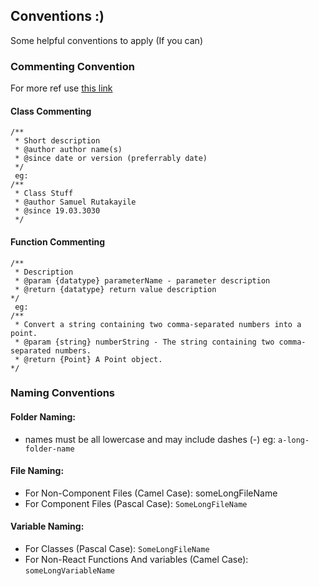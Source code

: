 ## Conventions :)

Some helpful conventions to apply (If you can)

### Commenting Convention
For more ref use [this link](https://devhints.io/jsdoc)
#### Class Commenting

```
/**
 * Short description
 * @author author name(s)
 * @since date or version (preferrably date)
 */
 eg:
/**
 * Class Stuff
 * @author Samuel Rutakayile
 * @since 19.03.3030
 */
```

#### Function Commenting

```
/**
 * Description
 * @param {datatype} parameterName - parameter description
 * @return {datatype} return value description
*/
 eg:
/**
 * Convert a string containing two comma-separated numbers into a point.
 * @param {string} numberString - The string containing two comma-separated numbers.
 * @return {Point} A Point object.
*/
```

### Naming Conventions

#### Folder Naming:

- names must be all lowercase and may include dashes (-) eg: `a-long-folder-name`

#### File Naming:

- For Non-Component Files (Camel Case): someLongFileName
- For Component Files (Pascal Case): `SomeLongFileName`

#### Variable Naming:

- For Classes (Pascal Case): `SomeLongFileName`
- For Non-React Functions And variables (Camel Case): `someLongVariableName`
